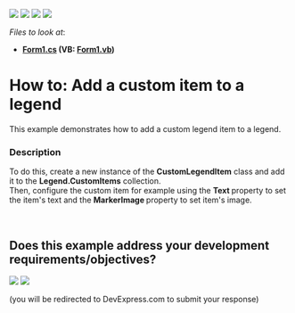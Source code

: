 <!-- default badges list -->
![](https://img.shields.io/endpoint?url=https://codecentral.devexpress.com/api/v1/VersionRange/128572500/16.1.4%2B)
[![](https://img.shields.io/badge/Open_in_DevExpress_Support_Center-FF7200?style=flat-square&logo=DevExpress&logoColor=white)](https://supportcenter.devexpress.com/ticket/details/T374906)
[![](https://img.shields.io/badge/📖_How_to_use_DevExpress_Examples-e9f6fc?style=flat-square)](https://docs.devexpress.com/GeneralInformation/403183)
[![](https://img.shields.io/badge/💬_Leave_Feedback-feecdd?style=flat-square)](#does-this-example-address-your-development-requirementsobjectives)
<!-- default badges end -->
<!-- default file list -->
*Files to look at*:

* **[Form1.cs](./CS/CustomLegendItemSample/Form1.cs) (VB: [Form1.vb](./VB/CustomLegendItemSample/Form1.vb))**
<!-- default file list end -->
# How to: Add a custom item to a legend


This example demonstrates how to add a custom legend item to a legend.


<h3>Description</h3>

To do this, create a new instance of the <strong>CustomLegendItem</strong>&nbsp;class and add it to the <strong>Legend.CustomItems</strong> collection. <br>Then, configure the custom item for example using the <strong>Text&nbsp;</strong>property to set the item's text and the <strong>MarkerImage&nbsp;</strong>property to set item's image.

<br/>


<!-- feedback -->
## Does this example address your development requirements/objectives?

[<img src="https://www.devexpress.com/support/examples/i/yes-button.svg"/>](https://www.devexpress.com/support/examples/survey.xml?utm_source=github&utm_campaign=winforms-chart-add-a-custom-legend-item&~~~was_helpful=yes) [<img src="https://www.devexpress.com/support/examples/i/no-button.svg"/>](https://www.devexpress.com/support/examples/survey.xml?utm_source=github&utm_campaign=winforms-chart-add-a-custom-legend-item&~~~was_helpful=no)

(you will be redirected to DevExpress.com to submit your response)
<!-- feedback end -->

